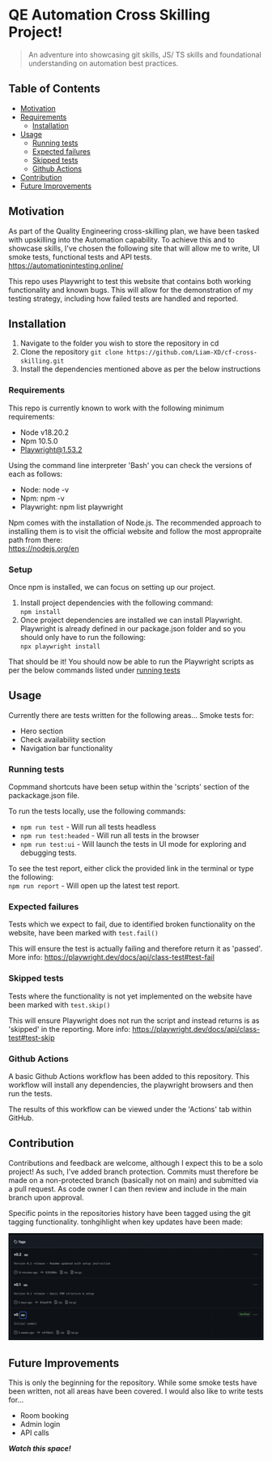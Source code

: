 # QE Automation Cross Skilling Project!

> An adventure into showcasing git skills, JS/ TS skills and foundational understanding on automation best practices.

## Table of Contents

- [Motivation](#motivation)
- [Requirements](#requirements)
  - [Installation](#installation)
- [Usage](#usage)
  - [Running tests](#running-tests)
  - [Expected failures](#expected-failures)
  - [Skipped tests](#skipped-tests)
  - [Github Actions](#github-actions)
- [Contribution](#contribution)
- [Future Improvements](#future-improvements)

## Motivation

As part of the Quality Engineering cross-skilling plan, we have been tasked with upskilling into the Automation capability.
To achieve this and to showcase skills, I've chosen the following site that will allow me to write, UI smoke tests, functional tests and API tests.
https://automationintesting.online/

This repo uses Playwright to test this website that contains both working functionality and known bugs. This will allow for the demonstration of my testing strategy, including how failed tests are handled and reported.

## Installation

1. Navigate to the folder you wish to store the repository in
   cd <your-project-directory>
2. Clone the repository
   `git clone https://github.com/Liam-XD/cf-cross-skilling.git`
3. Install the dependencies mentioned above as per the below instructions

### Requirements

This repo is currently known to work with the following minimum requirements:

- Node v18.20.2
- Npm 10.5.0
- Playwright@1.53.2

Using the command line interpreter 'Bash' you can check the versions of each as follows:

- Node: node -v
- Npm: npm -v
- Playwright: npm list playwright

Npm comes with the installation of Node.js. The recommended approach to installing them is to visit the official website and follow the most appropraite path from there:  
https://nodejs.org/en

### Setup

Once npm is installed, we can focus on setting up our project.

1. Install project dependencies with the following command:  
   `npm install`
2. Once project dependencies are installed we can install Playwright. Playwright is already defined in our package.json folder and so you should only have to run the following:  
   `npx playwright install`

That should be it! You should now be able to run the Playwright scripts as per the below commands listed under [running tests](#running-tests)

## Usage

Currently there are tests written for the following areas...
Smoke tests for:

- Hero section
- Check availability section
- Navigation bar functionality

### Running tests

Copmmand shortcuts have been setup within the 'scripts' section of the packackage.json file.

To run the tests locally, use the following commands:

- `npm run test` - Will run all tests headless
- `npm run test:headed` - Will run all tests in the browser
- `npm run test:ui` - Will launch the tests in UI mode for exploring and debugging tests.

To see the test report, either click the provided link in the terminal or type the following:  
`npm run report` - Will open up the latest test report.

### Expected failures

Tests which we expect to fail, due to identified broken functionality on the website, have been marked with `test.fail()`

This will ensure the test is actually failing and therefore return it as 'passed'.
More info: https://playwright.dev/docs/api/class-test#test-fail

### Skipped tests

Tests where the functionality is not yet implemented on the website have been marked with `test.skip()`

This will ensure Playwright does not run the script and instead returns is as 'skipped' in the reporting.
More info: https://playwright.dev/docs/api/class-test#test-skip

### Github Actions

A basic Github Actions workflow has been added to this repository. This workflow will install any dependencies, the playwright browsers and then run the tests.

The results of this workflow can be viewed under the 'Actions' tab within GitHub.

## Contribution

Contributions and feedback are welcome, although I expect this to be a solo project!
As such, I've added branch protection.
Commits must therefore be made on a non-protected branch (basically not on main) and submitted via a pull request.
As code owner I can then review and include in the main branch upon approval.

Specific points in the repositories history have been tagged using the git tagging functionality. tonhgihlight when key updates have been made:

![Image of repository tagging history](media/git-tagging-history.png)

## Future Improvements

This is only the beginning for the repository.
While some smoke tests have been written, not all areas have been covered.
I would also like to write tests for...

- Room booking
- Admin login
- API calls

_**Watch this space!**_
